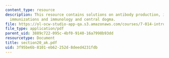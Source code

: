 ```yaml
---
content_type: resource
description: This resource contains solutions on antibody production, immunology and
  immunizations and immunology and central dogma.
file: https://ol-ocw-studio-app-qa.s3.amazonaws.com/courses/7-014-introductory-biology-spring-2005/3f95be6b8101eb62252d8deed4231fdb_section20_ak.pdf
file_type: application/pdf
parent_uid: 3889c722-095c-4bf0-9140-16a7998b93dd
resourcetype: Document
title: section20_ak.pdf
uid: 3f95be6b-8101-eb62-252d-8deed4231fdb
---
```

